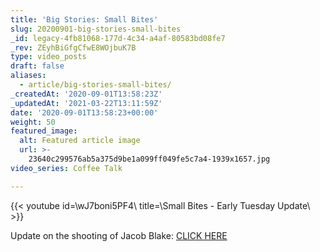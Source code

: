 ```yaml
---
title: 'Big Stories: Small Bites'
slug: 20200901-big-stories-small-bites
_id: legacy-4fb81068-177d-4c34-a4af-80583bd08fe7
_rev: ZEyhBiGfgCfwE8WOjbuK7B
type: video_posts
draft: false
aliases:
  - article/big-stories-small-bites/
_createdAt: '2020-09-01T13:58:23Z'
_updatedAt: '2021-03-22T13:11:59Z'
date: '2020-09-01T13:58:23+00:00'
weight: 50
featured_image:
  alt: Featured article image
  url: >-
    23640c299576ab5a375d9be1a099ff049fe5c7a4-1939x1657.jpg
video_series: Coffee Talk

---
```

{{< youtube id=\wJ7boni5PF4\ title=\Small Bites - Early Tuesday Update\ >}}

Update on the shooting of Jacob Blake: [CLICK HERE](https://smarthernews.com/article/jacobblake/)